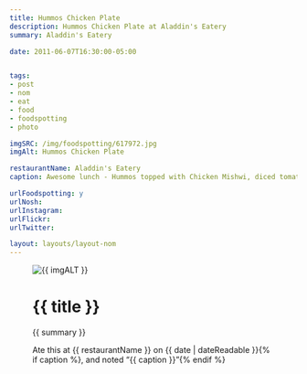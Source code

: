 ```yaml
---
title: Hummos Chicken Plate
description: Hummos Chicken Plate at Aladdin's Eatery
summary: Aladdin's Eatery

date: 2011-06-07T16:30:00-05:00


tags:
- post
- nom
- eat
- food
- foodspotting
- photo

imgSRC: /img/foodspotting/617972.jpg
imgAlt: Hummos Chicken Plate

restaurantName: Aladdin's Eatery
caption: Awesome lunch - Hummos topped with Chicken Mishwi, diced tomato, and parsley. Pita on the side. Make sure to order the hot sauce too.

urlFoodspotting: y
urlNosh:
urlInstagram:
urlFlickr:
urlTwitter:

layout: layouts/layout-nom
---
```

<figure class="nom">
	<img class="u-photo img-border" src="{{ imgSRC }}" alt="{{ imgALT }}">
	<figcaption>
		<h1 class="title p-name">{{ title }}</h1>
		<p class="summary">{{ summary }}</p>
		<p>Ate this at {{ restaurantName }} on <time class="dt-published" datetime="{{ date | dateIso }}">{{ date | dateReadable }}</time>{% if caption %}, and noted <q class="caption">{{ caption }}</q>{% endif %}
	</figcaption>
</figure>